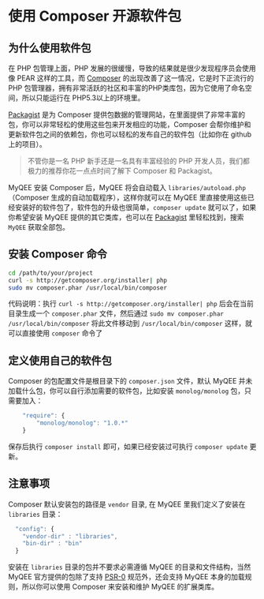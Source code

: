 # 使用 Composer 开源软件包

## 为什么使用软件包

在 PHP 包管理上面，PHP 发展的很缓慢，导致的结果就是很少发现程序员会使用像 PEAR 这样的工具，而 [Composer](http://getcomposer.org/) 的出现改善了这一情况，它是时下正流行的 PHP 包管理器，拥有非常活跃的社区和丰富的PHP类库包，因为它使用了命名空间，所以只能运行在 PHP5.3以上的环境里。

[Packagist](https://packagist.org/) 是为 Composer 提供包数据的管理网站，在里面提供了非常丰富的包，你可以非常轻松的使用这些包来开发相应的功能，Composer 会帮你维护和更新软件包之间的依赖包，你也可以轻松的发布自己的软件包（比如你在 github 上的项目）。

> 不管你是一名 PHP 新手还是一名具有丰富经验的 PHP 开发人员，我们都极力的推荐你花一点点时间了解下 Composer 和 Packagist。

MyQEE 安装 Composer 后，MyQEE 将会自动载入 `libraries/autoload.php`（Composer 生成的自动加载程序），这样你就可以在 MyQEE 里直接使用这些已经安装好的软件包了，软件包的升级也很简单，`composer update` 就可以了，如果你希望安装 MyQEE 提供的其它类库，也可以在 [Packagist](https://packagist.org/) 里轻松找到，搜索 `MyQEE` 获取全部包。


## 安装 Composer 命令

``` bash
cd /path/to/your/project
curl -s http://getcomposer.org/installer| php 
sudo mv composer.phar /usr/local/bin/composer
```

代码说明：执行 `curl -s http://getcomposer.org/installer| php` 后会在当前目录生成一个 `composer.phar` 文件，然后通过 `sudo mv composer.phar /usr/local/bin/composer` 将此文件移动到 `/usr/local/bin/composer` 这样，就可以直接使用 `composer` 命令了


## 定义使用自己的软件包

Composer 的包配置文件是根目录下的 `composer.json` 文件，默认 MyQEE 并未加载什么包，你可以自行添加需要的软件包，比如安装 `monolog/monolog` 包，只需要加入：

``` javascript
    "require": {
        "monolog/monolog": "1.0.*"
    }
```

保存后执行 `composer install` 即可，如果已经安装过可执行 `composer update` 更新。

## 注意事项

Composer 默认安装包的路径是 `vendor` 目录, 在 MyQEE 里我们定义了安装在 `libraries` 目录：

``` javascript
  "config": {
    "vendor-dir" : "libraries",
    "bin-dir" : "bin"
  }
```
安装在 `libraries` 目录的包并不要求必需遵循 MyQEE 的目录和文件结构，当然 MyQEE 官方提供的包除了支持 [PSR-0](https://github.com/php-fig/fig-standards/blob/master/accepted/PSR-0.md) 规范外，还会支持 MyQEE 本身的加载规则，所以你可以使用 Composer 来安装和维护 MyQEE 的扩展类库。